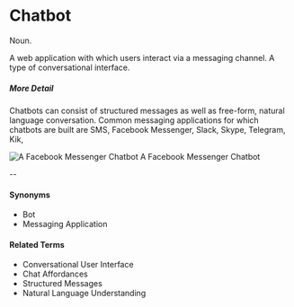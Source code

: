 # Chatbot

Noun.

A web application with which users interact via a messaging channel. A type of conversational interface.

##### More Detail
Chatbots can consist of structured messages as well as free-form, natural language conversation. Common messaging applications for which chatbots are built are SMS, Facebook Messenger, Slack, Skype, Telegram, Kik, 

![A Facebook Messenger Chatbot](https://github.com/voxable-labs/cui-glossary/blob/master/images/chatbot.jpg?raw=true "A Facebook Messenger Chatbot")
A Facebook Messenger Chatbot

--
#### Synonyms
* Bot
* Messaging Application

#### Related Terms
* Conversational User Interface
* Chat Affordances
* Structured Messages
* Natural Language Understanding